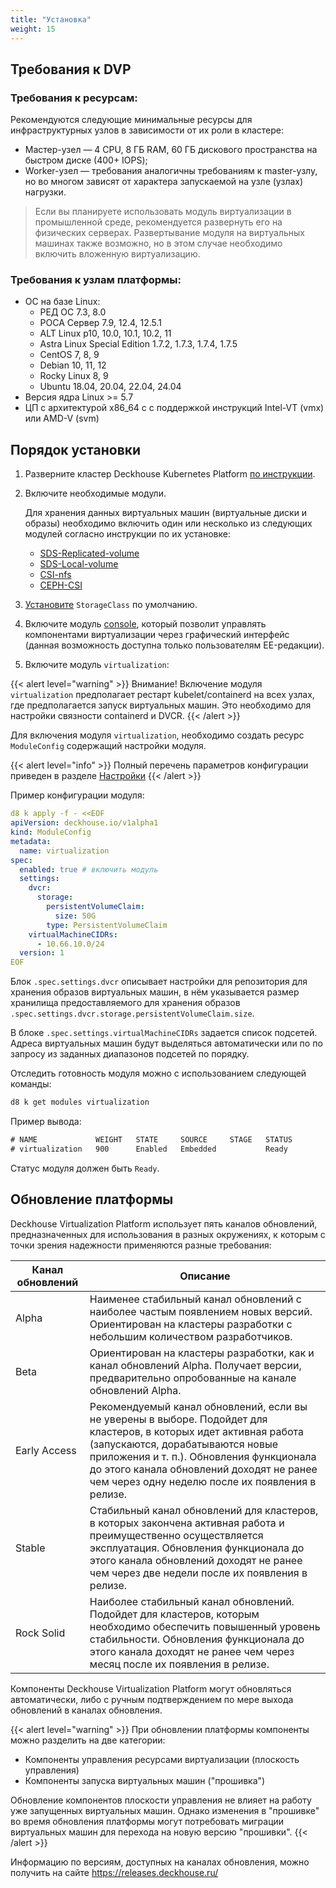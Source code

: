 ```yaml
---
title: "Установка"
weight: 15
---
```


## Требования к DVP

### Требования к ресурсам:

Рекомендуются следующие минимальные ресурсы для инфраструктурных узлов в зависимости от их роли в кластере:

- Мастер-узел — 4 CPU, 8 ГБ RAM, 60 ГБ дискового пространства на быстром диске (400+ IOPS);
- Worker-узел — требования аналогичны требованиям к master-узлу, но во многом зависят от характера запускаемой на узле (узлах) нагрузки.

> Если вы планируете использовать модуль виртуализации в промышленной среде, рекомендуется развернуть его на физических серверах. Развертывание модуля на виртуальных машинах также возможно, но в этом случае необходимо включить вложенную виртуализацию.

### Требования к узлам платформы:

- ОС на базе Linux:
  - РЕД ОС 7.3, 8.0
  - РОСА Сервер 7.9, 12.4, 12.5.1
  - ALT Linux p10, 10.0, 10.1, 10.2, 11
  - Astra Linux Special Edition 1.7.2, 1.7.3, 1.7.4, 1.7.5
  - CentOS 7, 8, 9
  - Debian 10, 11, 12
  - Rocky Linux 8, 9
  - Ubuntu 18.04, 20.04, 22.04, 24.04
- Версия ядра Linux >= 5.7
- ЦП с архитектурой x86_64 c с поддержкой инструкций Intel-VT (vmx) или AMD-V (svm)

## Порядок установки

1. Разверните кластер Deckhouse Kubernetes Platform [по инструкции](https://deckhouse.ru/gs/).

2. Включите необходимые модули.

   Для хранения данных виртуальных машин (виртуальные диски и образы) необходимо включить один или несколько из следующих модулей согласно инструкции по их установке:

   - [SDS-Replicated-volume](https://deckhouse.ru/modules/sds-replicated-volume/stable/)
   - [SDS-Local-volume](https://deckhouse.ru/modules/sds-local-volume/stable/)
   - [CSI-nfs](https://deckhouse.ru/modules/csi-nfs/stable/)
   - [CEPH-CSI](/documentation/v1/modules/031-ceph-csi/)

3. [Установите](https://kubernetes.io/docs/tasks/administer-cluster/change-default-storage-class/) `StorageClass` по умолчанию.
4. Включите модуль [console](https://deckhouse.ru/modules/console/stable/), который позволит управлять компонентами виртуализации через графический интерфейс (данная возможность доступна только пользователям EE-редакции).

5. Включите модуль `virtualization`:

{{< alert level="warning" >}}
Внимание! Включение модуля `virtualization` предполагает рестарт kubelet/containerd на всех узлах, где предполагается запуск виртуальных машин. Это необходимо для настройки связности containerd и DVCR.
{{< /alert >}}

Для включения модуля `virtualization`, необходимо создать ресурс `ModuleConfig` содержащий настройки модуля.

{{< alert level="info" >}}
Полный перечень параметров конфигурации приведен в разделе [Настройки](./configuration.html)
{{< /alert >}}

Пример конфигурации модуля:

```yaml
d8 k apply -f - <<EOF
apiVersion: deckhouse.io/v1alpha1
kind: ModuleConfig
metadata:
  name: virtualization
spec:
  enabled: true # включить модуль
  settings:
    dvcr:
      storage:
        persistentVolumeClaim:
          size: 50G
        type: PersistentVolumeClaim
    virtualMachineCIDRs:
      - 10.66.10.0/24
  version: 1
EOF
```

Блок `.spec.settings.dvcr` описывает настройки для репозитория для хранения образов виртуальных машин, в нём указывается размер хранилища предоставляемого для хранения образов `.spec.settings.dvcr.storage.persistentVolumeClaim.size`.

В блоке `.spec.settings.virtualMachineCIDRs` задается список подсетей. Адреса виртуальных машин будут выделяться автоматически или по по запросу из заданных диапазонов подсетей по порядку.

Отследить готовность модуля можно с использованием следующей команды:

```bash
d8 k get modules virtualization
```

Пример вывода:

```txt
# NAME             WEIGHT   STATE     SOURCE     STAGE   STATUS
# virtualization   900      Enabled   Embedded           Ready
```

Статус модуля должен быть `Ready`.

## Обновление платформы

Deckhouse Virtualization Platform использует пять каналов обновлений, предназначенных для использования в разных окружениях, к которым с точки зрения надежности применяются разные требования:

| Канал обновлений | Описание                                                                                                                                                                                                                                                                                          |
| ---------------- | ------------------------------------------------------------------------------------------------------------------------------------------------------------------------------------------------------------------------------------------------------------------------------------------------- |
| Alpha            | Наименее стабильный канал обновлений с наиболее частым появлением новых версий. Ориентирован на кластеры разработки с небольшим количеством разработчиков.                                                                                                                                        |
| Beta             | Ориентирован на кластеры разработки, как и канал обновлений Alpha. Получает версии, предварительно опробованные на канале обновлений Alpha.                                                                                                                                                       |
| Early Access     | Рекомендуемый канал обновлений, если вы не уверены в выборе. Подойдет для кластеров, в которых идет активная работа (запускаются, дорабатываются новые приложения и т. п.). Обновления функционала до этого канала обновлений доходят не ранее чем через одну неделю после их появления в релизе. |
| Stable           | Стабильный канал обновлений для кластеров, в которых закончена активная работа и преимущественно осуществляется эксплуатация. Обновления функционала до этого канала обновлений доходят не ранее чем через две недели после их появления в релизе.                                                |
| Rock Solid       | Наиболее стабильный канал обновлений. Подойдет для кластеров, которым необходимо обеспечить повышенный уровень стабильности. Обновления функционала до этого канала доходят не ранее чем через месяц после их появления в релизе.                                                                 |

Компоненты Deckhouse Virtualization Platform могут обновляться автоматически, либо с ручным подтверждением по мере выхода обновлений в каналах обновления.

{{< alert level="warning" >}}
При обновлении платформы компоненты можно разделить на две категории:

- Компоненты управления ресурсами виртуализации (плоскость управления)
- Компоненты запуска виртуальных машин ("прошивка")

Обновление компонентов плоскости управления не влияет на работу уже запущенных виртуальных машин. Однако изменения в "прошивке" во время обновления платформы могут потребовать миграции виртуальных машин для перехода на новую версию "прошивки".
{{< /alert >}}

Информацию по версиям, доступных на каналах обновления, можно получить на сайте https://releases.deckhouse.ru/
